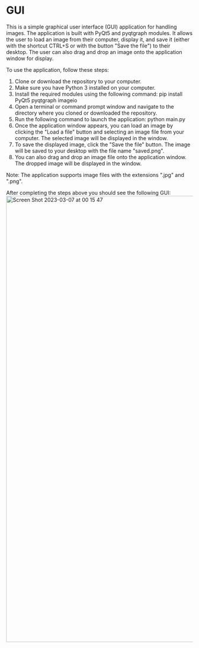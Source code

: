 # GUI
This is a simple graphical user interface (GUI) application for handling images. The application is built with PyQt5 and pyqtgraph modules. It allows the user to load an image from their computer, display it, and save it (either with the shortcut CTRL+S or with the button "Save the file") to their desktop. The user can also drag and drop an image onto the application window for display.

To use the application, follow these steps:

1. Clone or download the repository to your computer.
2. Make sure you have Python 3 installed on your computer.
3. Install the required modules using the following command: pip install PyQt5 pyqtgraph imageio
4. Open a terminal or command prompt window and navigate to the directory where you cloned or downloaded the repository.
5. Run the following command to launch the application: python main.py
6. Once the application window appears, you can load an image by clicking the "Load a file" button and selecting an image file from your computer. The selected image will be displayed in the window.
7. To save the displayed image, click the "Save the file" button. The image will be saved to your desktop with the file name "saved.png".
8. You can also drag and drop an image file onto the application window. The dropped image will be displayed in the window.

Note: The application supports image files with the extensions ".jpg" and ".png".

After completing the steps above you should see the following GUI:
<img width="1202" alt="Screen Shot 2023-03-07 at 00 15 47" src="https://user-images.githubusercontent.com/113251203/223278274-8fd2b311-e0c7-4e4b-9a05-23999cbf8f36.png">
